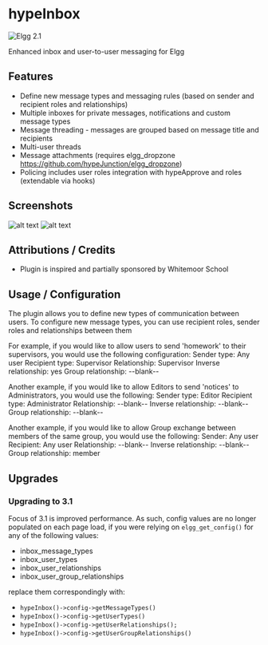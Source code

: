 hypeInbox
===========
![Elgg 2.1](https://img.shields.io/badge/Elgg-2.1.x-orange.svg?style=flat-square)

Enhanced inbox and user-to-user messaging for Elgg

## Features ##

* Define new message types and messaging rules (based on sender and recipient roles and relationships)
* Multiple inboxes for private messages, notifications and custom message types
* Message threading - messages are grouped based on message title and recipients
* Multi-user threads
* Message attachments (requires elgg_dropzone https://github.com/hypeJunction/elgg_dropzone)
* Policing includes user roles integration with hypeApprove and roles (extendable via hooks)

## Screenshots ##

![alt text](https://raw.github.com/hypeJunction/hypeInbox/master/screenshots/compose.png "Compose")
![alt text](https://raw.github.com/hypeJunction/hypeInbox/master/screenshots/inbox.png "Inbox")

## Attributions / Credits ##

* Plugin is inspired and partially sponsored by Whitemoor School

## Usage / Configuration ##

The plugin allows you to define new types of communication between users. To configure new message types,
you can use recipient roles, sender roles and relationships between them

For example, if you would like to allow users to send 'homework' to their supervisors,
you would use the following configuration:
Sender type: Any user
Recipient type: Supervisor
Relationship: Supervisor
Inverse relationship: yes
Group relationship: --blank--

Another example, if you would like to allow Editors to send 'notices' to Administrators, you would use the following:
Sender type: Editor
Recipient type: Administrator
Relationship: --blank--
Inverse relationship: --blank--
Group relationship: --blank--

Another example, if you would like to allow Group exchange between members of the same group, you would use the following:
Sender: Any user
Recipient: Any user
Relationship: --blank--
Inverse relationship: --blank--
Group relationship: member

## Upgrades

### Upgrading to 3.1

Focus of 3.1 is improved performance. As such, config values are no longer populated on each page load,
if you were relying on ```elgg_get_config()``` for any of the following values:
* inbox_message_types
* inbox_user_types
* inbox_user_relationships
* inbox_user_group_relationships

replace them correspondingly with:
* ```hypeInbox()->config->getMessageTypes()```
* ```hypeInbox()->config->getUserTypes()```
* ```hypeInbox()->config->getUserRelationships();```
* ```hypeInbox()->config->getUserGroupRelationships()```